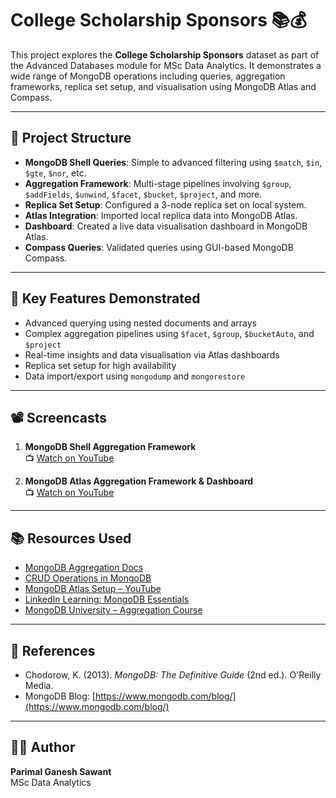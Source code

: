 # College Scholarship Sponsors 📚💰

This project explores the **College Scholarship Sponsors** dataset as part of the Advanced Databases module for MSc Data Analytics. It demonstrates a wide range of MongoDB operations including queries, aggregation frameworks, replica set setup, and visualisation using MongoDB Atlas and Compass.

---

## 📁 Project Structure

- **MongoDB Shell Queries**: Simple to advanced filtering using `$match`, `$in`, `$gte`, `$nor`, etc.
- **Aggregation Framework**: Multi-stage pipelines involving `$group`, `$addFields`, `$unwind`, `$facet`, `$bucket`, `$project`, and more.
- **Replica Set Setup**: Configured a 3-node replica set on local system.
- **Atlas Integration**: Imported local replica data into MongoDB Atlas.
- **Dashboard**: Created a live data visualisation dashboard in MongoDB Atlas.
- **Compass Queries**: Validated queries using GUI-based MongoDB Compass.

---

## 🎯 Key Features Demonstrated

- Advanced querying using nested documents and arrays
- Complex aggregation pipelines using `$facet`, `$group`, `$bucketAuto`, and `$project`
- Real-time insights and data visualisation via Atlas dashboards
- Replica set setup for high availability
- Data import/export using `mongodump` and `mongorestore`

---

## 📽️ Screencasts

1. **MongoDB Shell Aggregation Framework**  
   📺 [Watch on YouTube](https://youtu.be/32l6Lc4K2rQ)

2. **MongoDB Atlas Aggregation Framework & Dashboard**  
   📺 [Watch on YouTube](https://youtu.be/2EZds2fEtOo)

---

## 📚 Resources Used

- [MongoDB Aggregation Docs](https://www.mongodb.com/docs/manual/aggregation/)
- [CRUD Operations in MongoDB](https://www.mongodb.com/docs/manual/crud/)
- [MongoDB Atlas Setup – YouTube](https://www.youtube.com/watch?v=bBA9rUdqmgY)
- [LinkedIn Learning: MongoDB Essentials](https://www.linkedin.com/learning/mongodb-essential-training)
- [MongoDB University – Aggregation Course](https://learn.mongodb.com/courses/mongodb-aggregation)

---

## 📖 References

- Chodorow, K. (2013). *MongoDB: The Definitive Guide* (2nd ed.). O'Reilly Media.
- MongoDB Blog: [https://www.mongodb.com/blog/](https://www.mongodb.com/blog/)

---

## 👨‍🎓 Author

**Parimal Ganesh Sawant**  
MSc Data Analytics  
